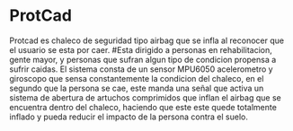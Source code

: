 # ProtCad
Protcad es chaleco de seguridad tipo airbag que se infla al reconocer que el usuario se esta por caer.
#Esta dirigido a personas en rehabilitacion, gente mayor, y personas que sufran algun tipo de condicion propensa a sufrir caidas. El sistema consta de un sensor MPU6050 acelerometro y giroscopo que sensa constantemente la condicion del chaleco, en el segundo que la persona se cae, este manda una señal que activa un sistema de abertura de artuchos comprimidos que inflan el airbag que se encuentra dentro del chaleco, haciendo que este este quede totalmente inflado y pueda reducir el impacto de la persona contra el suelo.
